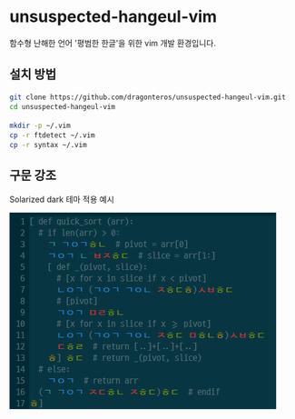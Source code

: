 # unsuspected-hangeul-vim
함수형 난해한 언어 '평범한 한글'을 위한 vim 개발 환경입니다.

## 설치 방법
```bash
git clone https://github.com/dragonteros/unsuspected-hangeul-vim.git
cd unsuspected-hangeul-vim

mkdir -p ~/.vim
cp -r ftdetect ~/.vim
cp -r syntax ~/.vim
```

## 구문 강조
Solarized dark 테마 적용 예시

![적용 예시](docs/example.png)

